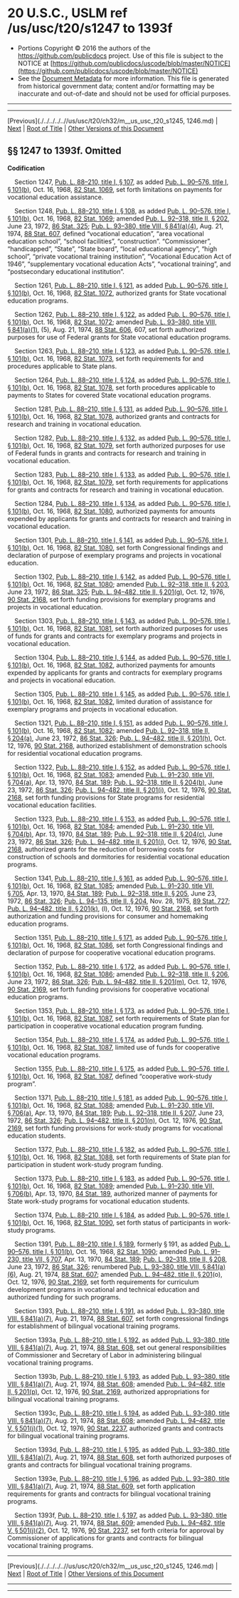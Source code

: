 ---
---

# 20 U.S.C., USLM ref /us/usc/t20/s1247 to 1393f

* Portions Copyright © 2016 the authors of the https://github.com/publicdocs project.
  Use of this file is subject to the NOTICE at [https://github.com/publicdocs/uscode/blob/master/NOTICE](https://github.com/publicdocs/uscode/blob/master/NOTICE)
* See the [Document Metadata](././../../../..//README.md) for more information.
  This file is generated from historical government data; content and/or formatting may be inaccurate and out-of-date and should not be used for official purposes.

----------
----------

[Previous](./../../../..//us/usc/t20/ch32/m__us_usc_t20_s1245, 1246.md) | [Next](./../../../..//us/usc/t20/ch33/m__us_usc_t20_ch33.md) | [Root of Title](./../../../../) | [Other Versions of this Document](https://publicdocs.github.io/go/links?ns=uslm&ref=%2Fus%2Fusc%2Ft20%2Fs1247+to+1393f)

## §§ 1247 to 1393f. Omitted

 __Codification__ 

    Section 1247, [Pub. L. 88–210, title I, § 107][/us/pl/88/210/s107], as added [Pub. L. 90–576, title I, § 101(b)][/us/pl/90/576/s101/b], Oct. 16, 1968, [82 Stat. 1069][/us/stat/82/1069], set forth limitations on payments for vocational education assistance.

    Section 1248, [Pub. L. 88–210, title I, § 108][/us/pl/88/210/s108], as added [Pub. L. 90–576, title I, § 101(b)][/us/pl/90/576/s101/b], Oct. 16, 1968, [82 Stat. 1069][/us/stat/82/1069]; amended [Pub. L. 92–318, title II, § 202][/us/pl/92/318/s202], June 23, 1972, [86 Stat. 325][/us/stat/86/325]; [Pub. L. 93–380, title VIII, § 841(a)(4)][/us/pl/93/380/s841/a/4], Aug. 21, 1974, [88 Stat. 607][/us/stat/88/607], defined “vocational education”, “area vocational education school”, “school facilities”, “construction”. “Commissioner”, “handicapped”, “State”, “State board”, “local educational agency”, “high school”, “private vocational training institution”, “Vocational Education Act of 1946”, “supplementary vocational education Acts”, “vocational training”, and “postsecondary educational institution”.

    Section 1261, [Pub. L. 88–210, title I, § 121][/us/pl/88/210/s121], as added [Pub. L. 90–576, title I, § 101(b)][/us/pl/90/576/s101/b], Oct. 16, 1968, [82 Stat. 1072][/us/stat/82/1072], authorized grants for State vocational education programs.

    Section 1262, [Pub. L. 88–210, title I, § 122][/us/pl/88/210/s122], as added [Pub. L. 90–576, title I, § 101(b)][/us/pl/90/576/s101/b], Oct. 16, 1968, [82 Stat. 1072][/us/stat/82/1072]; amended [Pub. L. 93–380, title VIII, § 841(a)(1)][/us/pl/93/380/s841/a/1], (5), Aug. 21, 1974, [88 Stat. 606][/us/stat/88/606], 607, set forth authorized purposes for use of Federal grants for State vocational education programs.

    Section 1263, [Pub. L. 88–210, title I, § 123][/us/pl/88/210/s123], as added [Pub. L. 90–576, title I, § 101(b)][/us/pl/90/576/s101/b], Oct. 16, 1968, [82 Stat. 1073][/us/stat/82/1073], set forth requirements for and procedures applicable to State plans.

    Section 1264, [Pub. L. 88–210, title I, § 124][/us/pl/88/210/s124], as added [Pub. L. 90–576, title I, § 101(b)][/us/pl/90/576/s101/b], Oct. 16, 1968, [82 Stat. 1078][/us/stat/82/1078], set forth procedures applicable to payments to States for covered State vocational education programs.

    Section 1281, [Pub. L. 88–210, title I, § 131][/us/pl/88/210/s131], as added [Pub. L. 90–576, title I, § 101(b)][/us/pl/90/576/s101/b], Oct. 16, 1968, [82 Stat. 1078][/us/stat/82/1078], authorized grants and contracts for research and training in vocational education.

    Section 1282, [Pub. L. 88–210, title I, § 132][/us/pl/88/210/s132], as added [Pub. L. 90–576, title I, § 101(b)][/us/pl/90/576/s101/b], Oct. 16, 1968, [82 Stat. 1079][/us/stat/82/1079], set forth authorized purposes for use of Federal funds in grants and contracts for research and training in vocational education.

    Section 1283, [Pub. L. 88–210, title I, § 133][/us/pl/88/210/s133], as added [Pub. L. 90–576, title I, § 101(b)][/us/pl/90/576/s101/b], Oct. 16, 1968, [82 Stat. 1079][/us/stat/82/1079], set forth requirements for applications for grants and contracts for research and training in vocational education.

    Section 1284, [Pub. L. 88–210, title I, § 134][/us/pl/88/210/s134], as added [Pub. L. 90–576, title I, § 101(b)][/us/pl/90/576/s101/b], Oct. 16, 1968, [82 Stat. 1080][/us/stat/82/1080], authorized payments for amounts expended by applicants for grants and contracts for research and training in vocational education.

    Section 1301, [Pub. L. 88–210, title I, § 141][/us/pl/88/210/s141], as added [Pub. L. 90–576, title I, § 101(b)][/us/pl/90/576/s101/b], Oct. 16, 1968, [82 Stat. 1080][/us/stat/82/1080], set forth Congressional findings and declaration of purpose of exemplary programs and projects in vocational education.

    Section 1302, [Pub. L. 88–210, title I, § 142][/us/pl/88/210/s142], as added [Pub. L. 90–576, title I, § 101(b)][/us/pl/90/576/s101/b], Oct. 16, 1968, [82 Stat. 1080][/us/stat/82/1080]; amended [Pub. L. 92–318, title II, § 203][/us/pl/92/318/s203], June 23, 1972, [86 Stat. 325][/us/stat/86/325]; [Pub. L. 94–482, title II, § 201(g)][/us/pl/94/482/s201/g], Oct. 12, 1976, [90 Stat. 2168][/us/stat/90/2168], set forth funding provisions for exemplary programs and projects in vocational education.

    Section 1303, [Pub. L. 88–210, title I, § 143][/us/pl/88/210/s143], as added [Pub. L. 90–576, title I, § 101(b)][/us/pl/90/576/s101/b], Oct. 16, 1968, [82 Stat. 1081][/us/stat/82/1081], set forth authorized purposes for uses of funds for grants and contracts for exemplary programs and projects in vocational education.

    Section 1304, [Pub. L. 88–210, title I, § 144][/us/pl/88/210/s144], as added [Pub. L. 90–576, title I, § 101(b)][/us/pl/90/576/s101/b], Oct. 16, 1968, [82 Stat. 1082][/us/stat/82/1082], authorized payments for amounts expended by applicants for grants and contracts for exemplary programs and projects in vocational education.

    Section 1305, [Pub. L. 88–210, title I, § 145][/us/pl/88/210/s145], as added [Pub. L. 90–576, title I, § 101(b)][/us/pl/90/576/s101/b], Oct. 16, 1968, [82 Stat. 1082][/us/stat/82/1082], limited duration of assistance for exemplary programs and projects in vocational education.

    Section 1321, [Pub. L. 88–210, title I, § 151][/us/pl/88/210/s151], as added [Pub. L. 90–576, title I, § 101(b)][/us/pl/90/576/s101/b], Oct. 16, 1968, [82 Stat. 1082][/us/stat/82/1082]; amended [Pub. L. 92–318, title II, § 204(a)][/us/pl/92/318/s204/a], June 23, 1972, [86 Stat. 326][/us/stat/86/326]; [Pub. L. 94–482, title II, § 201(h)][/us/pl/94/482/s201/h], Oct. 12, 1976, [90 Stat. 2168][/us/stat/90/2168], authorized establishment of demonstration schools for residential vocational education programs.

    Section 1322, [Pub. L. 88–210, title I, § 152][/us/pl/88/210/s152], as added [Pub. L. 90–576, title I, § 101(b)][/us/pl/90/576/s101/b], Oct. 16, 1968, [82 Stat. 1083][/us/stat/82/1083]; amended [Pub. L. 91–230, title VII, § 704(a)][/us/pl/91/230/s704/a], Apr. 13, 1970, [84 Stat. 189][/us/stat/84/189]; [Pub. L. 92–318, title II, § 204(b)][/us/pl/92/318/s204/b], June 23, 1972, [86 Stat. 326][/us/stat/86/326]; [Pub. L. 94–482, title II, § 201(i)][/us/pl/94/482/s201/i], Oct. 12, 1976, [90 Stat. 2168][/us/stat/90/2168], set forth funding provisions for State programs for residential vocational education facilities.

    Section 1323, [Pub. L. 88–210, title I, § 153][/us/pl/88/210/s153], as added [Pub. L. 90–576, title I, § 101(b)][/us/pl/90/576/s101/b], Oct. 16, 1968, [82 Stat. 1084][/us/stat/82/1084]; amended [Pub. L. 91–230, title VII, § 704(b)][/us/pl/91/230/s704/b], Apr. 13, 1970, [84 Stat. 189][/us/stat/84/189]; [Pub. L. 92–318, title II, § 204(c)][/us/pl/92/318/s204/c], June 23, 1972, [86 Stat. 326][/us/stat/86/326]; [Pub. L. 94–482, title II, § 201(j)][/us/pl/94/482/s201/j], Oct. 12, 1976, [90 Stat. 2168][/us/stat/90/2168], authorized grants for the reduction of borrowing costs for construction of schools and dormitories for residential vocational education programs.

    Section 1341, [Pub. L. 88–210, title I, § 161][/us/pl/88/210/s161], as added [Pub. L. 90–576, title I, § 101(b)][/us/pl/90/576/s101/b], Oct. 16, 1968, [82 Stat. 1085][/us/stat/82/1085]; amended [Pub. L. 91–230, title VII, § 705][/us/pl/91/230/s705], Apr. 13, 1970, [84 Stat. 189][/us/stat/84/189]; [Pub. L. 92–318, title II, § 205][/us/pl/92/318/s205], June 23, 1972, [86 Stat. 326][/us/stat/86/326]; [Pub. L. 94–135, title II, § 204][/us/pl/94/135/s204], Nov. 28, 1975, [89 Stat. 727][/us/stat/89/727]; [Pub. L. 94–482, title II, § 201(k)][/us/pl/94/482/s201/k], (l), Oct. 12, 1976, [90 Stat. 2168][/us/stat/90/2168], set forth authorization and funding provisions for consumer and homemaking education programs.

    Section 1351, [Pub. L. 88–210, title I, § 171][/us/pl/88/210/s171], as added [Pub. L. 90–576, title I, § 101(b)][/us/pl/90/576/s101/b], Oct. 16, 1968, [82 Stat. 1086][/us/stat/82/1086], set forth Congressional findings and declaration of purpose for cooperative vocational education programs.

    Section 1352, [Pub. L. 88–210, title I, § 172][/us/pl/88/210/s172], as added [Pub. L. 90–576, title I, § 101(b)][/us/pl/90/576/s101/b], Oct. 16, 1968, [82 Stat. 1086][/us/stat/82/1086]; amended [Pub. L. 92–318, title II, § 206][/us/pl/92/318/s206], June 23, 1972, [86 Stat. 326][/us/stat/86/326]; [Pub. L. 94–482, title II, § 201(m)][/us/pl/94/482/s201/m], Oct. 12, 1976, [90 Stat. 2169][/us/stat/90/2169], set forth funding provisions for cooperative vocational education programs.

    Section 1353, [Pub. L. 88–210, title I, § 173][/us/pl/88/210/s173], as added [Pub. L. 90–576, title I, § 101(b)][/us/pl/90/576/s101/b], Oct. 16, 1968, [82 Stat. 1087][/us/stat/82/1087], set forth requirements of State plan for participation in cooperative vocational education program funding.

    Section 1354, [Pub. L. 88–210, title I, § 174][/us/pl/88/210/s174], as added [Pub. L. 90–576, title I, § 101(b)][/us/pl/90/576/s101/b], Oct. 16, 1968, [82 Stat. 1087][/us/stat/82/1087], limited use of funds for cooperative vocational education programs.

    Section 1355, [Pub. L. 88–210, title I, § 175][/us/pl/88/210/s175], as added [Pub. L. 90–576, title I, § 101(b)][/us/pl/90/576/s101/b], Oct. 16, 1968, [82 Stat. 1087][/us/stat/82/1087], defined “cooperative work-study program”.

    Section 1371, [Pub. L. 88–210, title I, § 181][/us/pl/88/210/s181], as added [Pub. L. 90–576, title I, § 101(b)][/us/pl/90/576/s101/b], Oct. 16, 1968, [82 Stat. 1088][/us/stat/82/1088]; amended [Pub. L. 91–230, title VII, § 706(a)][/us/pl/91/230/s706/a], Apr. 13, 1970, [84 Stat. 189][/us/stat/84/189]; [Pub. L. 92–318, title II, § 207][/us/pl/92/318/s207], June 23, 1972, [86 Stat. 326][/us/stat/86/326]; [Pub. L. 94–482, title II, § 201(n)][/us/pl/94/482/s201/n], Oct. 12, 1976, [90 Stat. 2169][/us/stat/90/2169], set forth funding provisions for work-study programs for vocational education students.

    Section 1372, [Pub. L. 88–210, title I, § 182][/us/pl/88/210/s182], as added [Pub. L. 90–576, title I, § 101(b)][/us/pl/90/576/s101/b], Oct. 16, 1968, [82 Stat. 1088][/us/stat/82/1088], set forth requirements of State plan for participation in student work-study program funding.

    Section 1373, [Pub. L. 88–210, title I, § 183][/us/pl/88/210/s183], as added [Pub. L. 90–576, title I, § 101(b)][/us/pl/90/576/s101/b], Oct. 16, 1968, [82 Stat. 1089][/us/stat/82/1089]; amended [Pub. L. 91–230, title VII, § 706(b)][/us/pl/91/230/s706/b], Apr. 13, 1970, [84 Stat. 189][/us/stat/84/189], authorized manner of payments for State work-study programs for vocational education students.

    Section 1374, [Pub. L. 88–210, title I, § 184][/us/pl/88/210/s184], as added [Pub. L. 90–576, title I, § 101(b)][/us/pl/90/576/s101/b], Oct. 16, 1968, [82 Stat. 1090][/us/stat/82/1090], set forth status of participants in work-study programs.

    Section 1391, [Pub. L. 88–210, title I, § 189][/us/pl/88/210/s189], formerly § 191, as added [Pub. L. 90–576, title I, § 101(b)][/us/pl/90/576/s101/b], Oct. 16, 1968, [82 Stat. 1090][/us/stat/82/1090]; amended [Pub. L. 91–230, title VII, § 707][/us/pl/91/230/s707], Apr. 13, 1970, [84 Stat. 189][/us/stat/84/189]; [Pub. L. 92–318, title II, § 208][/us/pl/92/318/s208], June 23, 1972, [86 Stat. 326][/us/stat/86/326]; renumbered [Pub. L. 93–380, title VIII, § 841(a)(6)][/us/pl/93/380/s841/a/6], Aug. 21, 1974, [88 Stat. 607][/us/stat/88/607]; amended [Pub. L. 94–482, title II, § 201][/us/pl/94/482/s201](o), Oct. 12, 1976, [90 Stat. 2169][/us/stat/90/2169], set forth requirements for curriculum development programs in vocational and technical education and authorized funding for such programs.

    Section 1393, [Pub. L. 88–210, title I, § 191][/us/pl/88/210/s191], as added [Pub. L. 93–380, title VIII, § 841(a)(7)][/us/pl/93/380/s841/a/7], Aug. 21, 1974, [88 Stat. 607][/us/stat/88/607], set forth congressional findings for establishment of bilingual vocational training programs.

    Section 1393a, [Pub. L. 88–210, title I, § 192][/us/pl/88/210/s192], as added [Pub. L. 93–380, title VIII, § 841(a)(7)][/us/pl/93/380/s841/a/7], Aug. 21, 1974, [88 Stat. 608][/us/stat/88/608], set out general responsibilities of Commissioner and Secretary of Labor in administering bilingual vocational training programs.

    Section 1393b, [Pub. L. 88–210, title I, § 193][/us/pl/88/210/s193], as added [Pub. L. 93–380, title VIII, § 841(a)(7)][/us/pl/93/380/s841/a/7], Aug. 21, 1974, [88 Stat. 608][/us/stat/88/608]; amended [Pub. L. 94–482, title II, § 201(p)][/us/pl/94/482/s201/p], Oct. 12, 1976, [90 Stat. 2169][/us/stat/90/2169], authorized appropriations for bilingual vocational training programs.

    Section 1393c, [Pub. L. 88–210, title I, § 194][/us/pl/88/210/s194], as added [Pub. L. 93–380, title VIII, § 841(a)(7)][/us/pl/93/380/s841/a/7], Aug. 21, 1974, [88 Stat. 608][/us/stat/88/608]; amended [Pub. L. 94–482, title V, § 501(j)(1)][/us/pl/94/482/s501/j/1], Oct. 12, 1976, [90 Stat. 2237][/us/stat/90/2237], authorized grants and contracts for bilingual vocational training programs.

    Section 1393d, [Pub. L. 88–210, title I, § 195][/us/pl/88/210/s195], as added [Pub. L. 93–380, title VIII, § 841(a)(7)][/us/pl/93/380/s841/a/7], Aug. 21, 1974, [88 Stat. 608][/us/stat/88/608], set forth authorized purposes of grants and contracts for bilingual vocational training programs.

    Section 1393e, [Pub. L. 88–210, title I, § 196][/us/pl/88/210/s196], as added [Pub. L. 93–380, title VIII, § 841(a)(7)][/us/pl/93/380/s841/a/7], Aug. 21, 1974, [88 Stat. 609][/us/stat/88/609], set forth application requirements for grants and contracts for bilingual vocational training programs.

    Section 1393f, [Pub. L. 88–210, title I, § 197][/us/pl/88/210/s197], as added [Pub. L. 93–380, title VIII, § 841(a)(7)][/us/pl/93/380/s841/a/7], Aug. 21, 1974, [88 Stat. 609][/us/stat/88/609]; amended [Pub. L. 94–482, title V, § 501(j)(2)][/us/pl/94/482/s501/j/2], Oct. 12, 1976, [90 Stat. 2237][/us/stat/90/2237], set forth criteria for approval by Commissioner of applications for grants and contracts for bilingual vocational training programs.

----------

[Previous](./../../../..//us/usc/t20/ch32/m__us_usc_t20_s1245, 1246.md) | [Next](./../../../..//us/usc/t20/ch33/m__us_usc_t20_ch33.md) | [Root of Title](./../../../../) | [Other Versions of this Document](https://publicdocs.github.io/go/links?ns=uslm&ref=%2Fus%2Fusc%2Ft20%2Fs1247+to+1393f)

----------
----------

[/us/pl/88/210/s107]: https://publicdocs.github.io/go/links?ns=uslm&ref=%2Fus%2Fpl%2F88%2F210%2Fs107
[/us/pl/90/576/s101/b]: https://publicdocs.github.io/go/links?ns=uslm&ref=%2Fus%2Fpl%2F90%2F576%2Fs101%2Fb
[/us/stat/82/1069]: https://publicdocs.github.io/go/links?ns=uslm&ref=%2Fus%2Fstat%2F82%2F1069
[/us/pl/88/210/s108]: https://publicdocs.github.io/go/links?ns=uslm&ref=%2Fus%2Fpl%2F88%2F210%2Fs108
[/us/pl/90/576/s101/b]: https://publicdocs.github.io/go/links?ns=uslm&ref=%2Fus%2Fpl%2F90%2F576%2Fs101%2Fb
[/us/stat/82/1069]: https://publicdocs.github.io/go/links?ns=uslm&ref=%2Fus%2Fstat%2F82%2F1069
[/us/pl/92/318/s202]: https://publicdocs.github.io/go/links?ns=uslm&ref=%2Fus%2Fpl%2F92%2F318%2Fs202
[/us/stat/86/325]: https://publicdocs.github.io/go/links?ns=uslm&ref=%2Fus%2Fstat%2F86%2F325
[/us/pl/93/380/s841/a/4]: https://publicdocs.github.io/go/links?ns=uslm&ref=%2Fus%2Fpl%2F93%2F380%2Fs841%2Fa%2F4
[/us/stat/88/607]: https://publicdocs.github.io/go/links?ns=uslm&ref=%2Fus%2Fstat%2F88%2F607
[/us/pl/88/210/s121]: https://publicdocs.github.io/go/links?ns=uslm&ref=%2Fus%2Fpl%2F88%2F210%2Fs121
[/us/pl/90/576/s101/b]: https://publicdocs.github.io/go/links?ns=uslm&ref=%2Fus%2Fpl%2F90%2F576%2Fs101%2Fb
[/us/stat/82/1072]: https://publicdocs.github.io/go/links?ns=uslm&ref=%2Fus%2Fstat%2F82%2F1072
[/us/pl/88/210/s122]: https://publicdocs.github.io/go/links?ns=uslm&ref=%2Fus%2Fpl%2F88%2F210%2Fs122
[/us/pl/90/576/s101/b]: https://publicdocs.github.io/go/links?ns=uslm&ref=%2Fus%2Fpl%2F90%2F576%2Fs101%2Fb
[/us/stat/82/1072]: https://publicdocs.github.io/go/links?ns=uslm&ref=%2Fus%2Fstat%2F82%2F1072
[/us/pl/93/380/s841/a/1]: https://publicdocs.github.io/go/links?ns=uslm&ref=%2Fus%2Fpl%2F93%2F380%2Fs841%2Fa%2F1
[/us/stat/88/606]: https://publicdocs.github.io/go/links?ns=uslm&ref=%2Fus%2Fstat%2F88%2F606
[/us/pl/88/210/s123]: https://publicdocs.github.io/go/links?ns=uslm&ref=%2Fus%2Fpl%2F88%2F210%2Fs123
[/us/pl/90/576/s101/b]: https://publicdocs.github.io/go/links?ns=uslm&ref=%2Fus%2Fpl%2F90%2F576%2Fs101%2Fb
[/us/stat/82/1073]: https://publicdocs.github.io/go/links?ns=uslm&ref=%2Fus%2Fstat%2F82%2F1073
[/us/pl/88/210/s124]: https://publicdocs.github.io/go/links?ns=uslm&ref=%2Fus%2Fpl%2F88%2F210%2Fs124
[/us/pl/90/576/s101/b]: https://publicdocs.github.io/go/links?ns=uslm&ref=%2Fus%2Fpl%2F90%2F576%2Fs101%2Fb
[/us/stat/82/1078]: https://publicdocs.github.io/go/links?ns=uslm&ref=%2Fus%2Fstat%2F82%2F1078
[/us/pl/88/210/s131]: https://publicdocs.github.io/go/links?ns=uslm&ref=%2Fus%2Fpl%2F88%2F210%2Fs131
[/us/pl/90/576/s101/b]: https://publicdocs.github.io/go/links?ns=uslm&ref=%2Fus%2Fpl%2F90%2F576%2Fs101%2Fb
[/us/stat/82/1078]: https://publicdocs.github.io/go/links?ns=uslm&ref=%2Fus%2Fstat%2F82%2F1078
[/us/pl/88/210/s132]: https://publicdocs.github.io/go/links?ns=uslm&ref=%2Fus%2Fpl%2F88%2F210%2Fs132
[/us/pl/90/576/s101/b]: https://publicdocs.github.io/go/links?ns=uslm&ref=%2Fus%2Fpl%2F90%2F576%2Fs101%2Fb
[/us/stat/82/1079]: https://publicdocs.github.io/go/links?ns=uslm&ref=%2Fus%2Fstat%2F82%2F1079
[/us/pl/88/210/s133]: https://publicdocs.github.io/go/links?ns=uslm&ref=%2Fus%2Fpl%2F88%2F210%2Fs133
[/us/pl/90/576/s101/b]: https://publicdocs.github.io/go/links?ns=uslm&ref=%2Fus%2Fpl%2F90%2F576%2Fs101%2Fb
[/us/stat/82/1079]: https://publicdocs.github.io/go/links?ns=uslm&ref=%2Fus%2Fstat%2F82%2F1079
[/us/pl/88/210/s134]: https://publicdocs.github.io/go/links?ns=uslm&ref=%2Fus%2Fpl%2F88%2F210%2Fs134
[/us/pl/90/576/s101/b]: https://publicdocs.github.io/go/links?ns=uslm&ref=%2Fus%2Fpl%2F90%2F576%2Fs101%2Fb
[/us/stat/82/1080]: https://publicdocs.github.io/go/links?ns=uslm&ref=%2Fus%2Fstat%2F82%2F1080
[/us/pl/88/210/s141]: https://publicdocs.github.io/go/links?ns=uslm&ref=%2Fus%2Fpl%2F88%2F210%2Fs141
[/us/pl/90/576/s101/b]: https://publicdocs.github.io/go/links?ns=uslm&ref=%2Fus%2Fpl%2F90%2F576%2Fs101%2Fb
[/us/stat/82/1080]: https://publicdocs.github.io/go/links?ns=uslm&ref=%2Fus%2Fstat%2F82%2F1080
[/us/pl/88/210/s142]: https://publicdocs.github.io/go/links?ns=uslm&ref=%2Fus%2Fpl%2F88%2F210%2Fs142
[/us/pl/90/576/s101/b]: https://publicdocs.github.io/go/links?ns=uslm&ref=%2Fus%2Fpl%2F90%2F576%2Fs101%2Fb
[/us/stat/82/1080]: https://publicdocs.github.io/go/links?ns=uslm&ref=%2Fus%2Fstat%2F82%2F1080
[/us/pl/92/318/s203]: https://publicdocs.github.io/go/links?ns=uslm&ref=%2Fus%2Fpl%2F92%2F318%2Fs203
[/us/stat/86/325]: https://publicdocs.github.io/go/links?ns=uslm&ref=%2Fus%2Fstat%2F86%2F325
[/us/pl/94/482/s201/g]: https://publicdocs.github.io/go/links?ns=uslm&ref=%2Fus%2Fpl%2F94%2F482%2Fs201%2Fg
[/us/stat/90/2168]: https://publicdocs.github.io/go/links?ns=uslm&ref=%2Fus%2Fstat%2F90%2F2168
[/us/pl/88/210/s143]: https://publicdocs.github.io/go/links?ns=uslm&ref=%2Fus%2Fpl%2F88%2F210%2Fs143
[/us/pl/90/576/s101/b]: https://publicdocs.github.io/go/links?ns=uslm&ref=%2Fus%2Fpl%2F90%2F576%2Fs101%2Fb
[/us/stat/82/1081]: https://publicdocs.github.io/go/links?ns=uslm&ref=%2Fus%2Fstat%2F82%2F1081
[/us/pl/88/210/s144]: https://publicdocs.github.io/go/links?ns=uslm&ref=%2Fus%2Fpl%2F88%2F210%2Fs144
[/us/pl/90/576/s101/b]: https://publicdocs.github.io/go/links?ns=uslm&ref=%2Fus%2Fpl%2F90%2F576%2Fs101%2Fb
[/us/stat/82/1082]: https://publicdocs.github.io/go/links?ns=uslm&ref=%2Fus%2Fstat%2F82%2F1082
[/us/pl/88/210/s145]: https://publicdocs.github.io/go/links?ns=uslm&ref=%2Fus%2Fpl%2F88%2F210%2Fs145
[/us/pl/90/576/s101/b]: https://publicdocs.github.io/go/links?ns=uslm&ref=%2Fus%2Fpl%2F90%2F576%2Fs101%2Fb
[/us/stat/82/1082]: https://publicdocs.github.io/go/links?ns=uslm&ref=%2Fus%2Fstat%2F82%2F1082
[/us/pl/88/210/s151]: https://publicdocs.github.io/go/links?ns=uslm&ref=%2Fus%2Fpl%2F88%2F210%2Fs151
[/us/pl/90/576/s101/b]: https://publicdocs.github.io/go/links?ns=uslm&ref=%2Fus%2Fpl%2F90%2F576%2Fs101%2Fb
[/us/stat/82/1082]: https://publicdocs.github.io/go/links?ns=uslm&ref=%2Fus%2Fstat%2F82%2F1082
[/us/pl/92/318/s204/a]: https://publicdocs.github.io/go/links?ns=uslm&ref=%2Fus%2Fpl%2F92%2F318%2Fs204%2Fa
[/us/stat/86/326]: https://publicdocs.github.io/go/links?ns=uslm&ref=%2Fus%2Fstat%2F86%2F326
[/us/pl/94/482/s201/h]: https://publicdocs.github.io/go/links?ns=uslm&ref=%2Fus%2Fpl%2F94%2F482%2Fs201%2Fh
[/us/stat/90/2168]: https://publicdocs.github.io/go/links?ns=uslm&ref=%2Fus%2Fstat%2F90%2F2168
[/us/pl/88/210/s152]: https://publicdocs.github.io/go/links?ns=uslm&ref=%2Fus%2Fpl%2F88%2F210%2Fs152
[/us/pl/90/576/s101/b]: https://publicdocs.github.io/go/links?ns=uslm&ref=%2Fus%2Fpl%2F90%2F576%2Fs101%2Fb
[/us/stat/82/1083]: https://publicdocs.github.io/go/links?ns=uslm&ref=%2Fus%2Fstat%2F82%2F1083
[/us/pl/91/230/s704/a]: https://publicdocs.github.io/go/links?ns=uslm&ref=%2Fus%2Fpl%2F91%2F230%2Fs704%2Fa
[/us/stat/84/189]: https://publicdocs.github.io/go/links?ns=uslm&ref=%2Fus%2Fstat%2F84%2F189
[/us/pl/92/318/s204/b]: https://publicdocs.github.io/go/links?ns=uslm&ref=%2Fus%2Fpl%2F92%2F318%2Fs204%2Fb
[/us/stat/86/326]: https://publicdocs.github.io/go/links?ns=uslm&ref=%2Fus%2Fstat%2F86%2F326
[/us/pl/94/482/s201/i]: https://publicdocs.github.io/go/links?ns=uslm&ref=%2Fus%2Fpl%2F94%2F482%2Fs201%2Fi
[/us/stat/90/2168]: https://publicdocs.github.io/go/links?ns=uslm&ref=%2Fus%2Fstat%2F90%2F2168
[/us/pl/88/210/s153]: https://publicdocs.github.io/go/links?ns=uslm&ref=%2Fus%2Fpl%2F88%2F210%2Fs153
[/us/pl/90/576/s101/b]: https://publicdocs.github.io/go/links?ns=uslm&ref=%2Fus%2Fpl%2F90%2F576%2Fs101%2Fb
[/us/stat/82/1084]: https://publicdocs.github.io/go/links?ns=uslm&ref=%2Fus%2Fstat%2F82%2F1084
[/us/pl/91/230/s704/b]: https://publicdocs.github.io/go/links?ns=uslm&ref=%2Fus%2Fpl%2F91%2F230%2Fs704%2Fb
[/us/stat/84/189]: https://publicdocs.github.io/go/links?ns=uslm&ref=%2Fus%2Fstat%2F84%2F189
[/us/pl/92/318/s204/c]: https://publicdocs.github.io/go/links?ns=uslm&ref=%2Fus%2Fpl%2F92%2F318%2Fs204%2Fc
[/us/stat/86/326]: https://publicdocs.github.io/go/links?ns=uslm&ref=%2Fus%2Fstat%2F86%2F326
[/us/pl/94/482/s201/j]: https://publicdocs.github.io/go/links?ns=uslm&ref=%2Fus%2Fpl%2F94%2F482%2Fs201%2Fj
[/us/stat/90/2168]: https://publicdocs.github.io/go/links?ns=uslm&ref=%2Fus%2Fstat%2F90%2F2168
[/us/pl/88/210/s161]: https://publicdocs.github.io/go/links?ns=uslm&ref=%2Fus%2Fpl%2F88%2F210%2Fs161
[/us/pl/90/576/s101/b]: https://publicdocs.github.io/go/links?ns=uslm&ref=%2Fus%2Fpl%2F90%2F576%2Fs101%2Fb
[/us/stat/82/1085]: https://publicdocs.github.io/go/links?ns=uslm&ref=%2Fus%2Fstat%2F82%2F1085
[/us/pl/91/230/s705]: https://publicdocs.github.io/go/links?ns=uslm&ref=%2Fus%2Fpl%2F91%2F230%2Fs705
[/us/stat/84/189]: https://publicdocs.github.io/go/links?ns=uslm&ref=%2Fus%2Fstat%2F84%2F189
[/us/pl/92/318/s205]: https://publicdocs.github.io/go/links?ns=uslm&ref=%2Fus%2Fpl%2F92%2F318%2Fs205
[/us/stat/86/326]: https://publicdocs.github.io/go/links?ns=uslm&ref=%2Fus%2Fstat%2F86%2F326
[/us/pl/94/135/s204]: https://publicdocs.github.io/go/links?ns=uslm&ref=%2Fus%2Fpl%2F94%2F135%2Fs204
[/us/stat/89/727]: https://publicdocs.github.io/go/links?ns=uslm&ref=%2Fus%2Fstat%2F89%2F727
[/us/pl/94/482/s201/k]: https://publicdocs.github.io/go/links?ns=uslm&ref=%2Fus%2Fpl%2F94%2F482%2Fs201%2Fk
[/us/stat/90/2168]: https://publicdocs.github.io/go/links?ns=uslm&ref=%2Fus%2Fstat%2F90%2F2168
[/us/pl/88/210/s171]: https://publicdocs.github.io/go/links?ns=uslm&ref=%2Fus%2Fpl%2F88%2F210%2Fs171
[/us/pl/90/576/s101/b]: https://publicdocs.github.io/go/links?ns=uslm&ref=%2Fus%2Fpl%2F90%2F576%2Fs101%2Fb
[/us/stat/82/1086]: https://publicdocs.github.io/go/links?ns=uslm&ref=%2Fus%2Fstat%2F82%2F1086
[/us/pl/88/210/s172]: https://publicdocs.github.io/go/links?ns=uslm&ref=%2Fus%2Fpl%2F88%2F210%2Fs172
[/us/pl/90/576/s101/b]: https://publicdocs.github.io/go/links?ns=uslm&ref=%2Fus%2Fpl%2F90%2F576%2Fs101%2Fb
[/us/stat/82/1086]: https://publicdocs.github.io/go/links?ns=uslm&ref=%2Fus%2Fstat%2F82%2F1086
[/us/pl/92/318/s206]: https://publicdocs.github.io/go/links?ns=uslm&ref=%2Fus%2Fpl%2F92%2F318%2Fs206
[/us/stat/86/326]: https://publicdocs.github.io/go/links?ns=uslm&ref=%2Fus%2Fstat%2F86%2F326
[/us/pl/94/482/s201/m]: https://publicdocs.github.io/go/links?ns=uslm&ref=%2Fus%2Fpl%2F94%2F482%2Fs201%2Fm
[/us/stat/90/2169]: https://publicdocs.github.io/go/links?ns=uslm&ref=%2Fus%2Fstat%2F90%2F2169
[/us/pl/88/210/s173]: https://publicdocs.github.io/go/links?ns=uslm&ref=%2Fus%2Fpl%2F88%2F210%2Fs173
[/us/pl/90/576/s101/b]: https://publicdocs.github.io/go/links?ns=uslm&ref=%2Fus%2Fpl%2F90%2F576%2Fs101%2Fb
[/us/stat/82/1087]: https://publicdocs.github.io/go/links?ns=uslm&ref=%2Fus%2Fstat%2F82%2F1087
[/us/pl/88/210/s174]: https://publicdocs.github.io/go/links?ns=uslm&ref=%2Fus%2Fpl%2F88%2F210%2Fs174
[/us/pl/90/576/s101/b]: https://publicdocs.github.io/go/links?ns=uslm&ref=%2Fus%2Fpl%2F90%2F576%2Fs101%2Fb
[/us/stat/82/1087]: https://publicdocs.github.io/go/links?ns=uslm&ref=%2Fus%2Fstat%2F82%2F1087
[/us/pl/88/210/s175]: https://publicdocs.github.io/go/links?ns=uslm&ref=%2Fus%2Fpl%2F88%2F210%2Fs175
[/us/pl/90/576/s101/b]: https://publicdocs.github.io/go/links?ns=uslm&ref=%2Fus%2Fpl%2F90%2F576%2Fs101%2Fb
[/us/stat/82/1087]: https://publicdocs.github.io/go/links?ns=uslm&ref=%2Fus%2Fstat%2F82%2F1087
[/us/pl/88/210/s181]: https://publicdocs.github.io/go/links?ns=uslm&ref=%2Fus%2Fpl%2F88%2F210%2Fs181
[/us/pl/90/576/s101/b]: https://publicdocs.github.io/go/links?ns=uslm&ref=%2Fus%2Fpl%2F90%2F576%2Fs101%2Fb
[/us/stat/82/1088]: https://publicdocs.github.io/go/links?ns=uslm&ref=%2Fus%2Fstat%2F82%2F1088
[/us/pl/91/230/s706/a]: https://publicdocs.github.io/go/links?ns=uslm&ref=%2Fus%2Fpl%2F91%2F230%2Fs706%2Fa
[/us/stat/84/189]: https://publicdocs.github.io/go/links?ns=uslm&ref=%2Fus%2Fstat%2F84%2F189
[/us/pl/92/318/s207]: https://publicdocs.github.io/go/links?ns=uslm&ref=%2Fus%2Fpl%2F92%2F318%2Fs207
[/us/stat/86/326]: https://publicdocs.github.io/go/links?ns=uslm&ref=%2Fus%2Fstat%2F86%2F326
[/us/pl/94/482/s201/n]: https://publicdocs.github.io/go/links?ns=uslm&ref=%2Fus%2Fpl%2F94%2F482%2Fs201%2Fn
[/us/stat/90/2169]: https://publicdocs.github.io/go/links?ns=uslm&ref=%2Fus%2Fstat%2F90%2F2169
[/us/pl/88/210/s182]: https://publicdocs.github.io/go/links?ns=uslm&ref=%2Fus%2Fpl%2F88%2F210%2Fs182
[/us/pl/90/576/s101/b]: https://publicdocs.github.io/go/links?ns=uslm&ref=%2Fus%2Fpl%2F90%2F576%2Fs101%2Fb
[/us/stat/82/1088]: https://publicdocs.github.io/go/links?ns=uslm&ref=%2Fus%2Fstat%2F82%2F1088
[/us/pl/88/210/s183]: https://publicdocs.github.io/go/links?ns=uslm&ref=%2Fus%2Fpl%2F88%2F210%2Fs183
[/us/pl/90/576/s101/b]: https://publicdocs.github.io/go/links?ns=uslm&ref=%2Fus%2Fpl%2F90%2F576%2Fs101%2Fb
[/us/stat/82/1089]: https://publicdocs.github.io/go/links?ns=uslm&ref=%2Fus%2Fstat%2F82%2F1089
[/us/pl/91/230/s706/b]: https://publicdocs.github.io/go/links?ns=uslm&ref=%2Fus%2Fpl%2F91%2F230%2Fs706%2Fb
[/us/stat/84/189]: https://publicdocs.github.io/go/links?ns=uslm&ref=%2Fus%2Fstat%2F84%2F189
[/us/pl/88/210/s184]: https://publicdocs.github.io/go/links?ns=uslm&ref=%2Fus%2Fpl%2F88%2F210%2Fs184
[/us/pl/90/576/s101/b]: https://publicdocs.github.io/go/links?ns=uslm&ref=%2Fus%2Fpl%2F90%2F576%2Fs101%2Fb
[/us/stat/82/1090]: https://publicdocs.github.io/go/links?ns=uslm&ref=%2Fus%2Fstat%2F82%2F1090
[/us/pl/88/210/s189]: https://publicdocs.github.io/go/links?ns=uslm&ref=%2Fus%2Fpl%2F88%2F210%2Fs189
[/us/pl/90/576/s101/b]: https://publicdocs.github.io/go/links?ns=uslm&ref=%2Fus%2Fpl%2F90%2F576%2Fs101%2Fb
[/us/stat/82/1090]: https://publicdocs.github.io/go/links?ns=uslm&ref=%2Fus%2Fstat%2F82%2F1090
[/us/pl/91/230/s707]: https://publicdocs.github.io/go/links?ns=uslm&ref=%2Fus%2Fpl%2F91%2F230%2Fs707
[/us/stat/84/189]: https://publicdocs.github.io/go/links?ns=uslm&ref=%2Fus%2Fstat%2F84%2F189
[/us/pl/92/318/s208]: https://publicdocs.github.io/go/links?ns=uslm&ref=%2Fus%2Fpl%2F92%2F318%2Fs208
[/us/stat/86/326]: https://publicdocs.github.io/go/links?ns=uslm&ref=%2Fus%2Fstat%2F86%2F326
[/us/pl/93/380/s841/a/6]: https://publicdocs.github.io/go/links?ns=uslm&ref=%2Fus%2Fpl%2F93%2F380%2Fs841%2Fa%2F6
[/us/stat/88/607]: https://publicdocs.github.io/go/links?ns=uslm&ref=%2Fus%2Fstat%2F88%2F607
[/us/pl/94/482/s201]: https://publicdocs.github.io/go/links?ns=uslm&ref=%2Fus%2Fpl%2F94%2F482%2Fs201
[/us/stat/90/2169]: https://publicdocs.github.io/go/links?ns=uslm&ref=%2Fus%2Fstat%2F90%2F2169
[/us/pl/88/210/s191]: https://publicdocs.github.io/go/links?ns=uslm&ref=%2Fus%2Fpl%2F88%2F210%2Fs191
[/us/pl/93/380/s841/a/7]: https://publicdocs.github.io/go/links?ns=uslm&ref=%2Fus%2Fpl%2F93%2F380%2Fs841%2Fa%2F7
[/us/stat/88/607]: https://publicdocs.github.io/go/links?ns=uslm&ref=%2Fus%2Fstat%2F88%2F607
[/us/pl/88/210/s192]: https://publicdocs.github.io/go/links?ns=uslm&ref=%2Fus%2Fpl%2F88%2F210%2Fs192
[/us/pl/93/380/s841/a/7]: https://publicdocs.github.io/go/links?ns=uslm&ref=%2Fus%2Fpl%2F93%2F380%2Fs841%2Fa%2F7
[/us/stat/88/608]: https://publicdocs.github.io/go/links?ns=uslm&ref=%2Fus%2Fstat%2F88%2F608
[/us/pl/88/210/s193]: https://publicdocs.github.io/go/links?ns=uslm&ref=%2Fus%2Fpl%2F88%2F210%2Fs193
[/us/pl/93/380/s841/a/7]: https://publicdocs.github.io/go/links?ns=uslm&ref=%2Fus%2Fpl%2F93%2F380%2Fs841%2Fa%2F7
[/us/stat/88/608]: https://publicdocs.github.io/go/links?ns=uslm&ref=%2Fus%2Fstat%2F88%2F608
[/us/pl/94/482/s201/p]: https://publicdocs.github.io/go/links?ns=uslm&ref=%2Fus%2Fpl%2F94%2F482%2Fs201%2Fp
[/us/stat/90/2169]: https://publicdocs.github.io/go/links?ns=uslm&ref=%2Fus%2Fstat%2F90%2F2169
[/us/pl/88/210/s194]: https://publicdocs.github.io/go/links?ns=uslm&ref=%2Fus%2Fpl%2F88%2F210%2Fs194
[/us/pl/93/380/s841/a/7]: https://publicdocs.github.io/go/links?ns=uslm&ref=%2Fus%2Fpl%2F93%2F380%2Fs841%2Fa%2F7
[/us/stat/88/608]: https://publicdocs.github.io/go/links?ns=uslm&ref=%2Fus%2Fstat%2F88%2F608
[/us/pl/94/482/s501/j/1]: https://publicdocs.github.io/go/links?ns=uslm&ref=%2Fus%2Fpl%2F94%2F482%2Fs501%2Fj%2F1
[/us/stat/90/2237]: https://publicdocs.github.io/go/links?ns=uslm&ref=%2Fus%2Fstat%2F90%2F2237
[/us/pl/88/210/s195]: https://publicdocs.github.io/go/links?ns=uslm&ref=%2Fus%2Fpl%2F88%2F210%2Fs195
[/us/pl/93/380/s841/a/7]: https://publicdocs.github.io/go/links?ns=uslm&ref=%2Fus%2Fpl%2F93%2F380%2Fs841%2Fa%2F7
[/us/stat/88/608]: https://publicdocs.github.io/go/links?ns=uslm&ref=%2Fus%2Fstat%2F88%2F608
[/us/pl/88/210/s196]: https://publicdocs.github.io/go/links?ns=uslm&ref=%2Fus%2Fpl%2F88%2F210%2Fs196
[/us/pl/93/380/s841/a/7]: https://publicdocs.github.io/go/links?ns=uslm&ref=%2Fus%2Fpl%2F93%2F380%2Fs841%2Fa%2F7
[/us/stat/88/609]: https://publicdocs.github.io/go/links?ns=uslm&ref=%2Fus%2Fstat%2F88%2F609
[/us/pl/88/210/s197]: https://publicdocs.github.io/go/links?ns=uslm&ref=%2Fus%2Fpl%2F88%2F210%2Fs197
[/us/pl/93/380/s841/a/7]: https://publicdocs.github.io/go/links?ns=uslm&ref=%2Fus%2Fpl%2F93%2F380%2Fs841%2Fa%2F7
[/us/stat/88/609]: https://publicdocs.github.io/go/links?ns=uslm&ref=%2Fus%2Fstat%2F88%2F609
[/us/pl/94/482/s501/j/2]: https://publicdocs.github.io/go/links?ns=uslm&ref=%2Fus%2Fpl%2F94%2F482%2Fs501%2Fj%2F2
[/us/stat/90/2237]: https://publicdocs.github.io/go/links?ns=uslm&ref=%2Fus%2Fstat%2F90%2F2237


